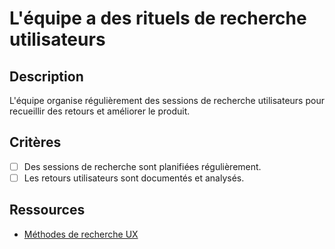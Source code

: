 # L'équipe a des rituels de recherche utilisateurs

## Description

L'équipe organise régulièrement des sessions de recherche utilisateurs pour recueillir des retours et améliorer le produit.

## Critères

- [ ] Des sessions de recherche sont planifiées régulièrement.
- [ ] Les retours utilisateurs sont documentés et analysés.

## Ressources

- [Méthodes de recherche UX](https://www.nngroup.com/articles/which-ux-research-methods/)
